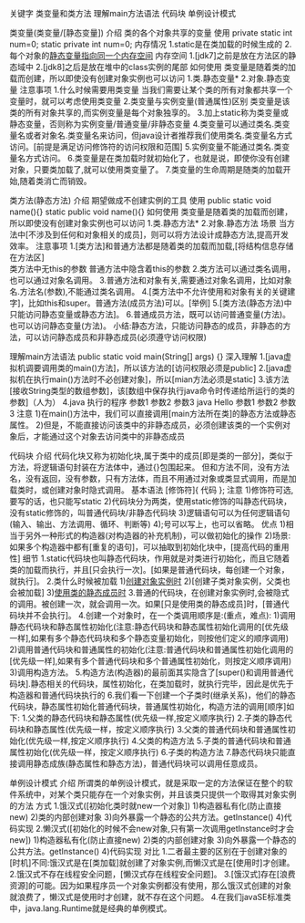 关键字 类变量和类方法 理解main方法语法 代码块 单例设计模式 

类变量(类变量/[静态变量])
  介绍
    类的各个对象共享的变量
  使用
    private static int num=0;
    static private int num=0;
  内存情况
    1.static是在类加载的时候生成的
    2.每个对象的[静态变量指向同一个内存空间](不区分基本数据类型和引用)
      内存空间
        1.[jdk7]之前是放在方法区的静态域中
        2.[jdk8]之后是放在堆中的class实例的尾部
  如何使用
    类变量是随着类的加载而创建，所以即使没有创建对象实例也可以访问
      1.类.静态变量*
      2.对象.静态变量
  注意事项
    1.什么时候需要用类变量
      当我们需要让某个类的所有对象都共享一个变量时，就可以考虑使用类变量
    2.类变量与实例变量(普通属性)区别
      类变量是该类的所有对象共享的,而实例变量是每个对象独享的。
    3.加上static称为类变量或静态变量，否则称为实例变量/普通变量/非静态变量
    4.类变量可以通过类名.类变量名或者对象名.类变量名来访问，但java设计者推荐我们使用类名.类变量名方式访问。[前提是满足访问修饰符的访问权限和范围]
    5.实例变量不能通过类名.类变量名方式访问。
    6.类变量是在类加载时就初始化了，也就是说，即使你没有创建对象，只要类加载了,就可以使用类变量了。
    7.类变量的生命周期是随类的加载开始,随着类消亡而销毁。

类方法(静态方法)
  介绍
    期望做成不创建实例的工具
  使用
    public static void name(){}
    static public void name(){}
  如何使用
    类变量是随着类的加载而创建，所以即使没有创建对象实例也可以访问
      1.类.静态方法*
      2.对象.静态方法
  场景
    当方法中[不涉及到任何和对象相关的成员]，则可以将方法设计成静态方法,提高开发效率。
  注意事项
    1.[类方法]和普通方法都是随着类的加载而加载,[将结构信息存储在方法区]  
      类方法中无this的参数
      普通方法中隐含着this的参数
    2.类方法可以通过类名调用，也可以通过对象名调用。
    3.普通方法和对象有关,需要通过对象名调用，比如对象名.方法名(参数),不能通过类名调用。
    4.[类方法中不允许使用和对象有关的关键建字]，比如this和super。普通方法(成员方法)可以。[举例]
    5.[类方法(静态方法)中只能访问静态变量或静态方法]。
    6.普通成员方法，既可以访问普通变量(方法)。也可以访问静态变量(方法)。
    小结:静态方法，只能访问静态的成员，非静态的方法，可以访问静态成员和非静态成员(必须遵守访问权限)

理解main方法语法
  public static void main(String[] args) {}
  深入理解
    1.[java虚拟机调要调用类的main()方法]，所以该方法的[访问权限必须是public]
    2.[java虚拟机在执行main()方法时不必创建对象]，所以[mian方法必须是static]
    3.该方法[接收String类型的数组参数]，该[数组中保存执行java命令时传递给所运行的类的参数]（人为）
    4.java 执行的程序 参数1 参数2 参数3
      java Hello 参数1 参数2 参数3
  注意
    1)在main()方法中，我们可以直接调用[main方法所在类]的静态方法或静态属性。
    2)但是，不能直接访问该类中的非静态成员，必须创建该类的一个实例对象后，才能通过这个对象去访问类中的非静态成员

代码块
  介绍
    代码化块又称为初始化块,属于类中的成员[即是类的一部分]，类似于方法，将逻辑语句封装在方法体中，通过{}包围起来。
    但和方法不同，没有方法名，没有返回，没有参数，只有方法体，而且不用通过对象或类显式调用，而是加载类时，或创建对象时隐式调用。
  基本语法
    [修饰符]{
      代码
    };
  注意
    1)修饰符可选,要写的话，也只能写static
    2)代码块分为两类，使用static修饰的叫静态代码块，没有static修饰的，叫普通代码块/非静态代码块
    3)逻辑语句可以为任何逻辑语句(输入、输出、方法调用、循环、判断等)
    4);号可以写上，也可以省略。
  优点
    1)相当于另外一种形式的构造器(对构造器的补充机制)，可以做初始化的操作
    2)场景:如果多个构造器中都有[重复的语句]，可以抽取到初始化块中，[提高代码的重用性]
  细节
    1.static代码块也叫静态代码块，作用就是对类进行初始化，而且它随着类的加载而执行，并且[只会执行一次]。[如果是普通代码块，每创建一个对象，就执行]。
    2.类什么时候被加载
      1)[创建对象实例时](new)
      2)[创建子类对象实例，父类也会被加载]
      3)[使用类的静态成员时](静态属性，静态方法)
    3.普通的代码块，在创建对象实例时,会被隐式的调用。被创建一次，就会调用一次。如果[只是使用类的静态成员]时，[普通代码块并不会执行]。
    4.创建一个对象时，在一个类调用顺序是:(重点，难点):
      1)调用静态代码块和静态属性初始化(注意:静态代码块和静态属性初始化调用的[优先级一样],如果有多个静态代码块和多个静态变量初始化，则按他们定义的顺序调用)
      2)调用普通代码块和普通属性的初始化(注意:普通代码块和普通属性初始化调用的[优先级一样],如果有多个普通代码块和多个普通属性初始化，则按定义顺序调用)
      3)调用构造方法。
    5.构造方法(构造器)的最前面其实隐含了[super()和调用普通代码块].静态相关的代码块，属性初始化，在类加载时，就执行完毕，因此是优先于构造器和普通代码块执行的
    6.我们看一下创建一个子类时(继承关系)，他们的静态代码块，静态属性初始化普通代码块，普通属性初始化，构造方法的调用[顺序]如下:
      1.父类的静态代码块和静态属性(优先级一样,按定义顺序执行)
      2.子类的静态代码块和静态属性(优先级一样，按定义顺序执行)
      3.父类的普通代码块和普通属性初始化(优先级一样,按定义顺序执行)
      4.父类的构造方法
      5.子类的普通代码块和普通属性初始化(优先级一样，按定义顺序执行)
      6.子类的构造方法
    7.静态代码块只能直接调用静态成族(静态属性和静态方法)，普通代码块可以调用任意成员。

单例设计模式
  介绍
    所谓类的单例设计模式，就是采取一定的方法保证在整个的软件系统中，对某个类只能存在一个对象实例，并且该类只提供一个取得其对象实例的方法
  方式
    1.饿汉式([初始化类时就new一个对象])
      1)构造器私有化(防止直接new)
      2)类的内部创建对象
      3)向外暴露一个静态的公共方法。getInstance()
      4)代码实现
    2.懒汉式([初始化的时候不会new对象,只有第一次调用getInstance时才会new])
      1)构造器私有化(防止直接new)
      2)类的内部创建对象
      3)向外暴露一个静态的公共方法。getInstance()
      4)代码实现
  对比
    1.二者最主要的区别在于创建对象的[时机]不同:饿汉式是在[类加载]就创建了对象实例,而懒汉式是在[使用时]才创建。
    2.饿汉式不存在线程安全问题，[懒汉式存在线程安全问题]。
    3.[饿汉式]存在[浪费资源]的可能。因为如果程序员一个对象实例都没有使用，那么饿汉式创建的对象就浪费了，懒汉式是使用时才创建，就不存在这个问题。
    4.在我们javaSE标准类中，java.lang.Runtime就是经典的单例模式。













